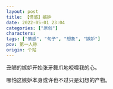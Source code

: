 ```yaml
---
layout: post
title: 【情感】嫉妒
date: 2022-05-01 23:04
categories: ["原创"]
characters: 
tags: ["情感", "句子", "想象", "嫉妒"]
pov: 第一人称
origin: 个站
---
```


丑陋的嫉妒开始张牙舞爪地咬噬我的心。

哪怕这嫉妒本身或许也不过只是幻想的产物。
